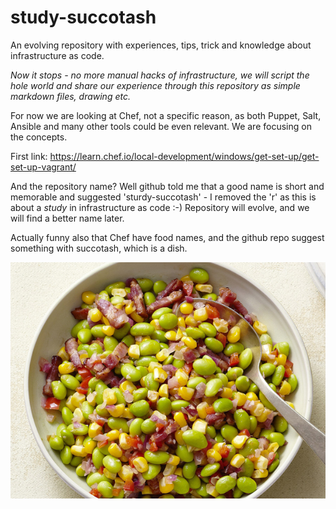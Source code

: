 # study-succotash
An evolving repository with experiences, tips, trick and knowledge about infrastructure as code.

_Now it stops - no more manual hacks of infrastructure, we will script the hole world and share our experience through this repository as simple markdown files, drawing etc._

For now we are looking at Chef, not a specific reason, as both Puppet, Salt, Ansible and many other tools could be even relevant. We are focusing on the concepts.


First link: https://learn.chef.io/local-development/windows/get-set-up/get-set-up-vagrant/



And the repository name? Well github told me that a good name is short and memorable and suggested 'sturdy-succotash' - I removed the 'r' as this is about a _study_ in infrastructure as code :-)
Repository will evolve, and we will find a better name later.

Actually funny also that Chef have food names, and the github repo suggest something with succotash, which is a dish.

![Picture of succotash - a dish](/images/succotash.jpg)
